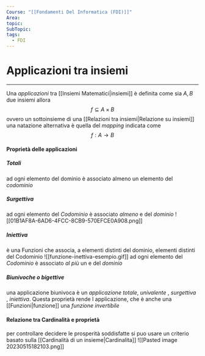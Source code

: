 ```yaml
---
Course: "[[Fondamenti Del Informatica (FDI)]]"
Area: 
topic: 
SubTopic: 
tags:
  - FDI
---
```


# Applicazioni tra insiemi
---
Una _applicazioni_  tra [[Insiemi Matematici|insiemi]] è definita come
sia $A,B$ due insiemi 
allora $$f \subseteq A \times B$$ovvero un sottoinsieme di una [[Relazioni tra insiemi|Relazione su insiemi]]
una natazione alternativa è quella del _mapping_ indicata come
$$f:A \rightarrow B$$

#### Proprietà delle applicazioni

##### Totali
ad ogni elemento del dominio è associato almeno un elemento del _codominio_ 


#####  Surgettiva
ad ogni elemento del _Codominio_ è associato _almeno_ e del _dominio_
![[01B1AF8A-6AD6-4FCC-8CB9-570EFCE0A908.png]]

##### Iniettiva
è una Funzioni che associa, a elementi distinti del dominio, elementi distinti del Codominio 
![[funzione-inettiva-esempio.gif]]
ad ogni elemento del _Codominio_ è associato _al più_ un e del _dominio_

#####  Biunivoche o bigettive
una applicazione biunivoca è un _applicazione_ _totale_, _univalente_ , _surgettiva_ , _iniettiva_. 
Questa proprietà rende l applicazione, che è anche una [[Funzioni|funzione]] una _funzione invertibile_  


#### Relazione tra Cardinalità e proprietà
per controllare decidere le prosperità soddisfatte si puo usare un criterio basato sulla [[Cardinalità di un insieme|Cardinalita]]
![[Pasted image 20230515182103.png]]